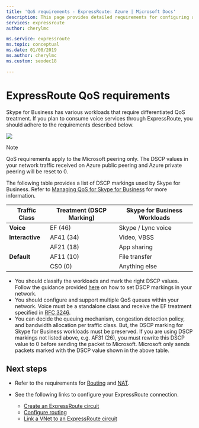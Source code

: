 ```yaml
---
title: 'QoS requirements - ExpressRoute: Azure | Microsoft Docs'
description: This page provides detailed requirements for configuring and managing QoS. Skype for Business/voice services are discussed.
services: expressroute
author: cherylmc

ms.service: expressroute
ms.topic: conceptual
ms.date: 01/08/2019
ms.author: cherylmc
ms.custom: seodec18

---
```

# ExpressRoute QoS requirements
Skype for Business has various workloads that require differentiated QoS treatment. If you plan to consume voice services through ExpressRoute, you should adhere to the requirements described below.

![](./media/expressroute-qos/expressroute-qos.png)

> [!NOTE]
> QoS requirements apply to the Microsoft peering only. The DSCP values in your network traffic received on Azure public peering and Azure private peering will be reset to 0. 
> 
> 

The following table provides a list of DSCP markings used by Skype for Business. Refer to [Managing QoS for Skype for Business](https://docs.microsoft.com/SkypeForBusiness/manage/network-management/qos/managing-quality-of-service-QoS) for more information.

| **Traffic Class** | **Treatment (DSCP Marking)** | **Skype for Business Workloads** |
| --- | --- | --- |
| **Voice** |EF (46) |Skype / Lync voice |
| **Interactive** |AF41 (34) |Video, VBSS |
| |AF21 (18) |App sharing | 
| **Default** |AF11 (10) |File transfer |
| |CS0 (0) |Anything else |

* You should classify the workloads and mark the right DSCP values. Follow the guidance provided [here](https://docs.microsoft.com/SkypeForBusiness/manage/network-management/qos/configuring-port-ranges-for-your-skype-clients#configure-quality-of-service-policies-for-clients-running-on-windows-10) on how to set DSCP markings in your network.
* You should configure and support multiple QoS queues within your network. Voice must be a standalone class and receive the EF treatment specified in [RFC 3246](https://www.ietf.org/rfc/rfc3246.txt). 
* You can decide the queuing mechanism, congestion detection policy, and bandwidth allocation per traffic class. But, the DSCP marking for Skype for Business workloads must be preserved. If you are using DSCP markings not listed above, e.g. AF31 (26), you must rewrite this DSCP value to 0 before sending the packet to Microsoft. Microsoft only sends packets marked with the DSCP value shown in the above table. 

## Next steps
* Refer to the requirements for [Routing](expressroute-routing.md) and [NAT](expressroute-nat.md).
* See the following links to configure your ExpressRoute connection.
  
  * [Create an ExpressRoute circuit](expressroute-howto-circuit-classic.md)
  * [Configure routing](expressroute-howto-routing-classic.md)
  * [Link a VNet to an ExpressRoute circuit](expressroute-howto-linkvnet-classic.md)

